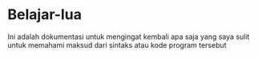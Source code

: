 # Belajar-lua
Ini adalah dokumentasi untuk mengingat kembali apa saja yang saya sulit untuk memahami maksud dari sintaks atau kode program tersebut
